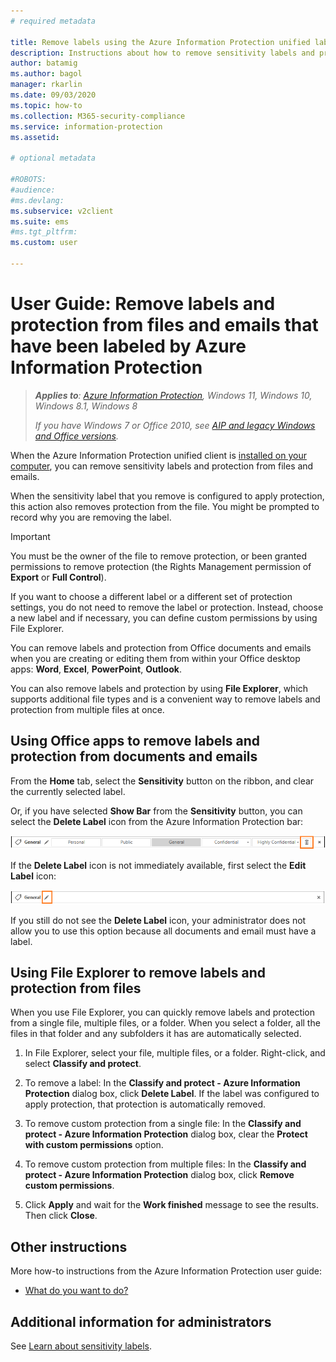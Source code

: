 ```yaml
---
# required metadata

title: Remove labels using the Azure Information Protection unified labeling client
description: Instructions about how to remove sensitivity labels and protection from files and emails using the Azure Information Protection unified labeling client.
author: batamig
ms.author: bagol
manager: rkarlin
ms.date: 09/03/2020
ms.topic: how-to
ms.collection: M365-security-compliance
ms.service: information-protection
ms.assetid: 

# optional metadata

#ROBOTS:
#audience:
#ms.devlang:
ms.subservice: v2client
ms.suite: ems
#ms.tgt_pltfrm:
ms.custom: user

---
```


# User Guide: Remove labels and protection from files and emails that have been labeled by Azure Information Protection

>***Applies to**: [Azure Information Protection](/office365/servicedescriptions/microsoft-365-service-descriptions/microsoft-365-tenantlevel-services-licensing-guidance/microsoft-365-security-compliance-licensing-guidance#information-protection), Windows 11, Windows 10, Windows 8.1, Windows 8*
>
>*If you have Windows 7 or Office 2010, see [AIP and legacy Windows and Office versions](../known-issues.md#aip-and-legacy-windows-and-office-versions).*
>


When the Azure Information Protection unified client is [installed on your computer](install-unifiedlabelingclient-app.md), you can remove sensitivity labels and protection from files and emails.

When the sensitivity label that you remove is configured to apply protection, this action also removes protection from the file. You might be prompted to record why you are removing the label.

> [!IMPORTANT]
> You must be the owner of the file to remove protection, or been granted permissions to remove protection (the Rights Management permission of **Export** or **Full Control**).

If you want to choose a different label or a different set of protection settings, you do not need to remove the label or protection. Instead, choose a new label and if necessary, you can define custom permissions by using File Explorer. 

You can remove labels and protection from Office documents and emails when you are creating or editing them from within your Office desktop apps: **Word**, **Excel**, **PowerPoint**, **Outlook**. 

You can also remove labels and protection by using **File Explorer**, which supports additional file types and is a convenient way to remove labels and protection from multiple files at once.

## Using Office apps to remove labels and protection from documents and emails

From the **Home** tab, select the **Sensitivity** button on the ribbon, and clear the currently selected label.

Or, if you have selected **Show Bar** from the **Sensitivity** button, you can select the **Delete Label** icon from the Azure Information Protection bar:

![Azure Information Protection bar - Delete Label](../media/v2delete-label.png)

If the **Delete Label** icon is not immediately available, first select the **Edit Label** icon:

![Azure Information Protection bar - Edit Label](../media/v2edit-label.png)

If you still do not see the **Delete Label** icon, your administrator does not allow you to use this option because all documents and email must have a label.

## Using File Explorer to remove labels and protection from files

When you use File Explorer, you can quickly remove labels and protection from a single file, multiple files, or a folder. When you select a folder, all the files in that folder and any subfolders it has are automatically selected. 

1. In File Explorer, select your file, multiple files, or a folder. Right-click, and select **Classify and protect**.

2. To remove a label: In the **Classify and protect - Azure Information Protection** dialog box, click **Delete Label**. If the label was configured to apply protection, that protection is automatically removed.

3. To remove custom protection from a single file: In the **Classify and protect - Azure Information Protection** dialog box, clear the **Protect with custom permissions** option. 

4. To remove custom protection from multiple files: In the **Classify and protect - Azure Information Protection** dialog box, click **Remove custom permissions**.

5. Click **Apply** and wait for the **Work finished** message to see the results. Then click **Close**.


## Other instructions
More how-to instructions from the Azure Information Protection user guide:

- [What do you want to do?](clientv2-user-guide.md#what-do-you-want-to-do)

## Additional information for administrators    

See [Learn about sensitivity labels](/microsoft-365/compliance/sensitivity-labels).

